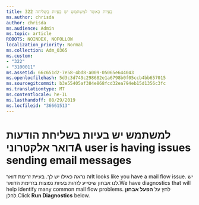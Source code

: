 ```yaml
---
title: 322 בעיות כאשר למשתמש יש בעיות בשליחה
ms.author: chrisda
author: chrisda
ms.audience: Admin
ms.topic: article
ROBOTS: NOINDEX, NOFOLLOW
localization_priority: Normal
ms.collection: Adm_O365
ms.custom:
- "322"
- "3100011"
ms.assetid: 66c651d2-7e58-4bd8-a009-05065e644043
ms.openlocfilehash: 5d3c3d749c298682e1a6798b0f05ccb4bb657015
ms.sourcegitcommit: b3e55405af384e868fcd32ea794eb15d1356c3fc
ms.translationtype: MT
ms.contentlocale: he-IL
ms.lasthandoff: 08/29/2019
ms.locfileid: "36661513"
---
```

# <a name="a-user-is-having-issues-sending-email-messages"></a><span data-ttu-id="02251-102">למשתמש יש בעיות בשליחת הודעות דואר אלקטרוני</span><span class="sxs-lookup"><span data-stu-id="02251-102">A user is having issues sending email messages</span></span>

<span data-ttu-id="02251-103">זה נראה כאילו יש לך. בעיית זרימת דואר</span><span class="sxs-lookup"><span data-stu-id="02251-103">It looks like you have a mail flow issue.</span></span> <span data-ttu-id="02251-104">יש לנו אבחון שיסייע לזהות בעיות נפוצות בזרימת הדואר.</span><span class="sxs-lookup"><span data-stu-id="02251-104">We have diagnostics that will help identify many common mail flow problems.</span></span> <span data-ttu-id="02251-105">לחץ על **הפעל אבחון** להלן.</span><span class="sxs-lookup"><span data-stu-id="02251-105">Click **Run Diagnostics** below.</span></span>
